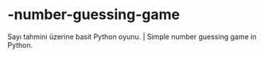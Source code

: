# -number-guessing-game
Sayı tahmini üzerine basit Python oyunu. | Simple number guessing game in Python.
